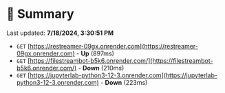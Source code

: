 # 📖 Summary
Last updated: **7/18/2024, 3:30:51 PM**

- `GET` [https://restreamer-09gx.onrender.com](https://restreamer-09gx.onrender.com) - **Up** (897ms)
- `GET` [https://filestreambot-b5k6.onrender.com/](https://filestreambot-b5k6.onrender.com/) - **Down** (210ms)
- `GET` [https://jupyterlab-python3-12-3.onrender.com](https://jupyterlab-python3-12-3.onrender.com) - **Down** (223ms)
